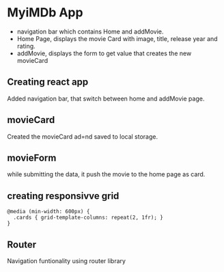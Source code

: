# MyiMDb App

- navigation bar which contains Home and addMovie.
- Home Page, displays the movie Card with image, title, release year and rating.
- addMovie, displays the form to get value that creates the new movieCard

## Creating react app

Added navigation bar, that switch between home and addMovie page.

## movieCard

Created the movieCard ad=nd saved to local storage.

## movieForm

while submitting the data, it push the movie to the home page as card.

## creating responsivve grid

```
@media (min-width: 600px) {
  .cards { grid-template-columns: repeat(2, 1fr); }
}
```

## Router

Navigation funtionality using router library
